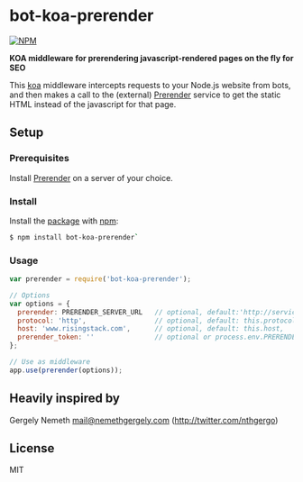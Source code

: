# bot-koa-prerender

[![NPM](https://nodei.co/npm/bot-koa-prerender.png)](https://nodei.co/npm/bot-koa-prerender/)

**KOA middleware for prerendering javascript-rendered pages on the fly for SEO**

This [koa](https://koajs.com) middleware intercepts requests to your Node.js website from bots, and then makes a call to the (external)
[Prerender](https://prerender.io/) service to get the static HTML instead of the javascript for that page.

## Setup

### Prerequisites

Install [Prerender](https://github.com/prerender/prerender) on a server of your choice.

### Install

Install the [package](https://npmjs.org/package/bot-koa-prerender) with [npm](https://npmjs.org):

```sh
$ npm install bot-koa-prerender`
```

### Usage

```js
var prerender = require('bot-koa-prerender');

// Options
var options = {
  prerender: PRERENDER_SERVER_URL   // optional, default:'http://service.prerender.io/'
  protocol: 'http',                 // optional, default: this.protocol
  host: 'www.risingstack.com',      // optional, default: this.host,
  prerender_token: ''               // optional or process.env.PRERENDER_TOKEN
};

// Use as middleware
app.use(prerender(options));
```

## Heavily inspired by

Gergely Nemeth <mail@nemethgergely.com> (http://twitter.com/nthgergo)

## License

MIT
